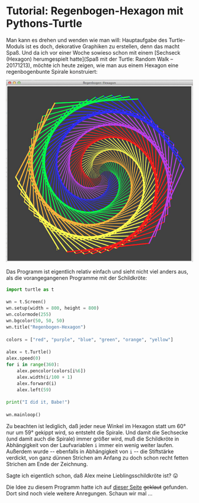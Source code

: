# Tutorial: Regenbogen-Hexagon mit Pythons-Turtle

Man kann es drehen und wenden wie man will: Hauptaufgabe des Turtle-Moduls ist es doch, dekorative Graphiken zu erstellen, denn das macht Spaß. Und da ich vor einer Woche sowieso schon mit einem [Sechseck (Hexagon) herumgespielt hatte](Spaß mit der Turtle: Random Walk – 20171213), möchte ich heute zeigen, wie man aus einem Hexagon eine regenbogenbunte Spirale konstruiert:

![Screenshot](images/rainbowhexagon-b.jpg)

Das Programm ist eigentlich relativ einfach und sieht nicht viel anders aus, als die vorangegangenen Programme mit der Schildkröte:

~~~python
import turtle as t

wn = t.Screen()
wn.setup(width = 800, height = 800)
wn.colormode(255)
wn.bgcolor(50, 50, 50)
wn.title("Regenbogen-Hexagon")

colors = ["red", "purple", "blue", "green", "orange", "yellow"]

alex = t.Turtle()
alex.speed(0)
for i in range(360):
    alex.pencolor(colors[i%6])
    alex.width(i/100 + 1)
    alex.forward(i)
    alex.left(59)

print("I did it, Babe!")

wn.mainloop()
~~~

Zu beachten ist lediglich, daß jeder neue Winkel im Hexagon statt um 60° nur um 59° gekippt wird, so entsteht die Spirale. Und damit die Sechsecke (und damit auch die Spirale) immer größer wird, muß die Schildkröte in Abhängigkeit von der Laufvariablen `i` immer ein wenig weiter laufen. Außerdem wurde -- ebenfalls in Abhängigkeit von `i` -- die Stiftstärke verdickt, von ganz dünnen Strichen am Anfang zu doch schon recht fetten Strichen am Ende der Zeichnung.

Sagte ich eigentlich schon, daß Alex meine Lieblingsschildkröte ist? 😛

Die Idee zu diesem Programm hatte ich auf [dieser Seite](http://www.geeksforgeeks.org/turtle-programming-python/) <del>geklaut</del> gefunden. Dort sind noch viele weitere Anregungen. Schaun wir mal …